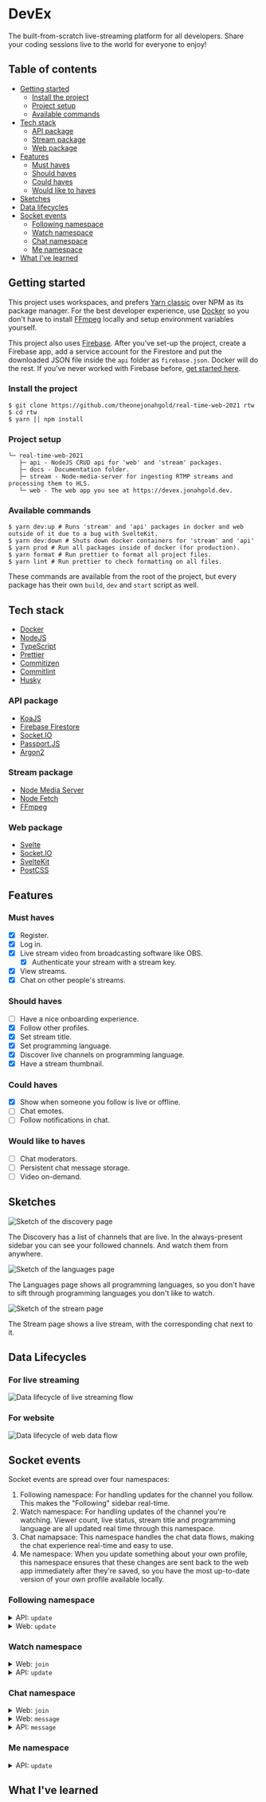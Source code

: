 # DevEx

The built-from-scratch live-streaming platform for all developers. Share your coding sessions live to the world for everyone to enjoy!

## Table of contents

- [Getting started](#getting-started)
  - [Install the project](#install-the-project)
  - [Project setup](#project-setup)
  - [Available commands](#available-commands)
- [Tech stack](#tech-stack)
  - [API package](#api-package)
  - [Stream package](#stream-package)
  - [Web package](#web-package)
- [Features](#features)
  - [Must haves](#must-haves)
  - [Should haves](#should-haves)
  - [Could haves](#could-haves)
  - [Would like to haves](#would-like-to-haves)
- [Sketches](#sketches)
- [Data lifecycles](#data-lifecycles)
- [Socket events](#socket-events)
  - [Following namespace](#follow-namespace)
  - [Watch namespace](#watch-namespace)
  - [Chat namespace](#chat-namespace)
  - [Me namespace](#me-namespace)
- [What I've learned](#what-ive-learned)

## Getting started

This project uses workspaces, and prefers [Yarn classic](https://classic.yarnpkg.com/lang/en/) over NPM as its package manager. For the best developer experience, use [Docker][docker] so you don't have to install [FFmpeg][ffmpeg] locally and setup environment variables yourself.

This project also uses [Firebase](https://firebase.google.com). After you've set-up the project, create a Firebase app, add a service account for the Firestore and put the downloaded JSON file inside the `api` folder as `firebase.json`. Docker will do the rest. If you've never worked with Firebase before, [get started here](https://firebase.google.com/docs/guides).

### Install the project

```shell
$ git clone https://github.com/theonejonahgold/real-time-web-2021 rtw
$ cd rtw
$ yarn || npm install
```

### Project setup

```
└─ real-time-web-2021
   ├─ api - NodeJS CRUD api for 'web' and 'stream' packages.
   ├─ docs - Documentation folder.
   ├─ stream - Node-media-server for ingesting RTMP streams and processing them to HLS.
   └─ web - The web app you see at https://devex.jonahgold.dev.
```

### Available commands

```shell
$ yarn dev:up # Runs 'stream' and 'api' packages in docker and web outside of it due to a bug with SvelteKit.
$ yarn dev:down # Shuts down docker containers for 'stream' and 'api'
$ yarn prod # Run all packages inside of docker (for production).
$ yarn format # Run prettier to format all project files.
$ yarn lint # Run prettier to check formatting on all files.
```

These commands are available from the root of the project, but every package has their own `build`, `dev` and `start` script as well.

## Tech stack

- [Docker][docker]
- [NodeJS](https://nodejs.org)
- [TypeScript](https://typescriptlang.org)
- [Prettier](https://prettier.io)
- [Commitizen](https://commitizen.github.io/cz-cli/)
- [Commitlint](https://commitlint.js.org/)
- [Husky](https://typicode.github.io/husky/)

### API package

- [KoaJS](https://koajs.com)
- [Firebase Firestore](http://firebase.google.com)
- [Socket.IO](https://socket.io)
- [Passport.JS](http://www.passportjs.org)
- [Argon2](https://github.com/ranisalt/node-argon2#readme)

### Stream package

- [Node Media Server](https://github.com/illuspas/Node-Media-Server#readme)
- [Node Fetch](https://github.com/bitinn/node-fetch)
- [FFmpeg][ffmpeg]

### Web package

- [Svelte](https://svelte.dev)
- [Socket.IO](https://socket.io)
- [SvelteKit](https://kit.svelte.dev)
- [PostCSS](https://postcss.org)

## Features

### Must haves

- [x] Register.
- [x] Log in.
- [x] Live stream video from broadcasting software like OBS.
  - [x] Authenticate your stream with a stream key.
- [x] View streams.
- [x] Chat on other people's streams.

### Should haves

- [ ] Have a nice onboarding experience.
- [x] Follow other profiles.
- [x] Set stream title.
- [x] Set programming language.
- [x] Discover live channels on programming language.
- [x] Have a stream thumbnail.

### Could haves

- [x] Show when someone you follow is live or offline.
- [ ] Chat emotes.
- [ ] Follow notifications in chat. 

### Would like to haves

- [ ] Chat moderators.
- [ ] Persistent chat message storage.
- [ ] Video on-demand.

## Sketches

![Sketch of the discovery page](docs/discover.png)

The Discovery has a list of channels that are live. In the always-present sidebar you can see your followed channels. And watch them from anywhere.

![Sketch of the languages page](docs/languages.png)

The Languages page shows all programming languages, so you don't have to sift through programming languages you don't like to watch.

![Sketch of the stream page](docs/stream.png)

The Stream page shows a live stream, with the corresponding chat next to it.

## Data Lifecycles

### For live streaming

![Data lifecycle of live streaming flow](docs/streamer-lifecycle.png)

### For website

![Data lifecycle of web data flow](docs/web-lifecycle.png)

## Socket events

Socket events are spread over four namespaces:

1. Following namespace: For handling updates for the channel you follow. This makes the "Following" sidebar real-time.
2. Watch namespace: For handling updates of the channel you're watching. Viewer count, live status, stream title and programming language are all updated real time through this namespace.
3. Chat namapsace: This namespace handles the chat data flows, making the chat experience real-time and easy to use.
4. Me namespace: When you update something about your own profile, this namespace ensures that these changes are sent back to the web app immediately after they're saved, so you have the most up-to-date version of your own profile available locally.

### Following namespace

<details>
  <summary>API: <code>update</code></summary>
  Is sent when a user object that's been followed is updated.
</details>

<details>
  <summary>Web: <code>update</code></summary>
  Is sent when the logged in user's following list has been updated
</details>

### Watch namespace

<details>
  <summary>Web: <code>join</code></summary>
  Is sent when a socket connection has been established. The event is sent with the <code>channel</code> that the user is watching.
</details>

<details>
  <summary>API: <code>update</code></summary>
  Is sent when the user being watched has been updated inside the database in some way. The <code>viewers</code> count, <code>live</code> status, <code>streamTitle</code> and programming <code>language</code> are the four keys that are sent, along with the username.
</details>

### Chat namespace

<details>
  <summary>Web: <code>join</code></summary>
  Is sent when the user joins a chat. The chat <code>room</code>, along with the <code>username</code>, is sent as payload for the API to handle.
</details>

<details>
  <summary>Web: <code>message</code></summary>
  Is sent when the user sents a chat message. A chat message can be sent without being logged in (not via the website without tinkering), but will not be sent to all other users in the chat as the user is authenticated before the message is sent.
</details>

<details>
  <summary>API: <code>message</code></summary>
  Either <code>user</code> or <code>server</code> type. With user messages the user is authenticated first, every message, to prevent messaging from spammers. The server messages are for announcements and welcome messages, and are now only sent when a connection is established.
</details>

### Me namespace

<details>
  <summary>API: <code>update</code></summary>
  Is fired when the user object in the database has been updated in some sort of way, sending this new version to the client.
</details>

## What I've learned

<!-- TODO: Write what I've learned -->

[docker]: https://docker.com
[ffmpeg]: http://ffmpeg.org
